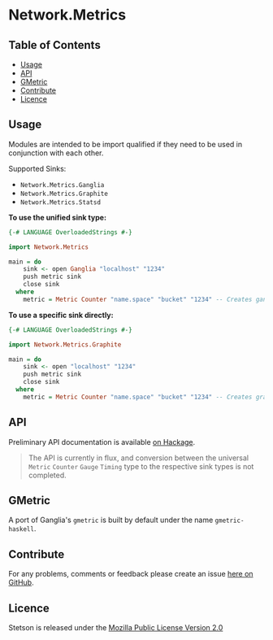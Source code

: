 Network.Metrics
===============

Table of Contents
-----------------

* [Usage](#usage)
* [API](#api)
* [GMetric](#gmetric)
* [Contribute](#contribute)
* [Licence](#licence)


<a name="usage" />

Usage
-----

Modules are intended to be import qualified if they need to be used in conjunction with each other.

Supported Sinks:

* `Network.Metrics.Ganglia`
* `Network.Metrics.Graphite`
* `Network.Metrics.Statsd`

**To use the unified sink type:**

````haskell
{-# LANGUAGE OverloadedStrings #-}

import Network.Metrics

main = do
    sink <- open Ganglia "localhost" "1234"
    push metric sink
    close sink
  where
    metric = Metric Counter "name.space" "bucket" "1234" -- Creates ganglia key: "name.space.bucket"
````

**To use a specific sink directly:**

````haskell
{-# LANGUAGE OverloadedStrings #-}

import Network.Metrics.Graphite

main = do
    sink <- open "localhost" "1234"
    push metric sink
    close sink
  where
    metric = Metric Counter "name.space" "bucket" "1234" -- Creates graphite key: "name.space.bucket"
````


<a name="api" />

API
---

Preliminary API documentation is available [on Hackage](http://hackage.haskell.org/package/network-metrics).

> The API is currently in flux, and conversion between the universal `Metric` `Counter` `Gauge` `Timing` type to the respective sink types is not completed.


<a name="gmetric" />

GMetric
-------

A port of Ganglia's `gmetric` is built by default under the name `gmetric-haskell`.


<a name="contribute" />

Contribute
----------

For any problems, comments or feedback please create an issue [here on GitHub](github.com/brendanhay/network-metrics/issues).


<a name="licence" />

Licence
-------

Stetson is released under the [Mozilla Public License Version 2.0](http://www.mozilla.org/MPL/)
